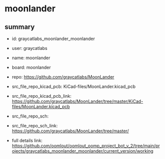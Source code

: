 # moonlander
 
## summary 
* id: graycatlabs_moonlander_moonlander
* user: graycatlabs
* name: moonlander
* board: moonlander
* repo: https://github.com/graycatlabs/MoonLander
* src_file_repo_kicad_pcb: KiCad-files/MoonLander.kicad_pcb
* src_file_repo_kicad_pcb_link: https://github.com/graycatlabs/MoonLander/tree/master/KiCad-files/MoonLander.kicad_pcb


* src_file_repo_sch: 
* src_file_repo_sch_link: https://github.com/graycatlabs/MoonLander/tree/master/
* full details link: https://github.com/oomlout/oomlout_oomp_project_bot_v_2/tree/main/projects/graycatlabs_moonlander_moonlander/current_version/working  







